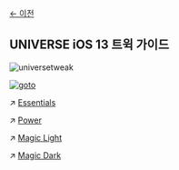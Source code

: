 [← 이전](https://xkfdhr.github.io/page)

## UNIVERSE iOS 13 트윅 가이드
![universetweak](https://user-images.githubusercontent.com/63099769/78652992-73052f00-78fd-11ea-90bf-0d54fc032516.png)

[![goto](https://user-images.githubusercontent.com/63099769/78664122-57eeeb00-790e-11ea-9cc5-e4f02ef2347b.png)](https://www.clien.net/service/board/cm_iphonien/14678964)

↗ [Essentials](https://www.clien.net/service/board/cm_iphonien/14678964)

↗ [Power](https://www.clien.net/service/board/cm_iphonien/14801291)

↗ [Magic Light](https://www.clien.net/service/board/cm_iphonien/14792685)

↗ [Magic Dark](https://www.clien.net/service/board/cm_iphonien/14806006)

